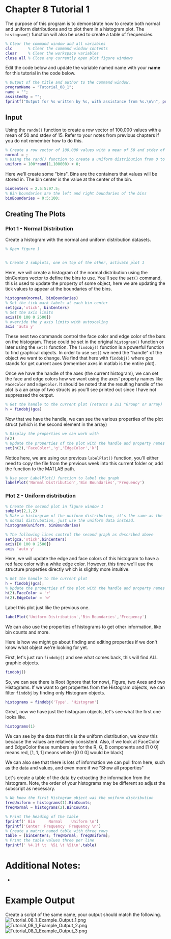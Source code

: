 # Chapter 8 Tutorial 1
The purpose of this program is to demonstrate how to create both normal and uniform distributions and to plot them in a histogram plot. The `histogram()` function will also be used to create a table of frequencies.

```Matlab
% Clear the command window and all variables
clc       % Clear the command window contents
clear     % Clear the workspace variables
close all % Close any currently open plot figure windows
```
Edit the code below and update the variable named name with your **name** for this tutorial in the code below.
```Matlab
% Output of the title and author to the command window.
programName = "Tutorial_08_1";
name = "";
assistedBy = "";
fprintf("Output for %s written by %s, with assistance from %s.\n\n", programName, name, assistedBy)
```
## Input
Using the `randn()` function to create a row vector of 100,000 values with a mean of 50 and stdev of 15. Refer to your notes from previous chapters if you do not remember how to do this.
```Matlab
% Create a row vector of 100,000 values with a mean of 50 and stdev of 15
normal = ;
% Using the rand() function to create a uniform distribution from 0 to 100
uniform = 100*rand(1,100000) + 0;
```
Here we'll create some "bins". Bins are the containers that values will be stored in. The bin center is the value at the center of the bin.
```Matlab
binCenters = 2.5:5:97.5;
% Bin boundaries are the left and right boundaries of the bins
binBoundaries = 0:5:100;
```
## Creating The Plots
### Plot 1 - Normal Distribution
Create a histogram with the normal and uniform distribution datasets.
```Matlab
% Open figure 1


% Create 2 subplots, one on top of the other, activate plot 1

```
Here, we will create a histogram of the normal distribution using the binCenters vector to define the bins to use. You'll see the `set()` command, this is used to update the property of some object, here we are updating the tick values to appear at the boundaries of the bins.
```Matlab
histogram(normal, binBoundaries)
% Set the tick mark labels at each bin center
set(gca,'xtick', binCenters)
% Set the axis limits
axis([0 100 0 2500])
% override the y axis limits with autoscaling
axis 'auto y'
```
These next two commands control the face color and edge color of the bars on the histogram. These could be set in the original `histogram()` function or later using the `set()` function. The `findobj()` function is a powerful function to find graphical objects. In order to use `set()` we need the "handle" of the object we want to change. We find that here with `findobj()` where gca stands for get current axes (remember axes in matlab is the entire plot). 

Once we have the handle of the axes (the current histogram), we can set the face and edge colors how we want using  the axes' property names like `FaceColor` and `EdgeColor`. It should be noted that the resulting handle of the plot is a an array of two structs as you'll see printed out since I have not suppressed the output.
```Matlab
% Get the handle to the current plot (returns a 2x1 "Group" or array)
h = findobj(gca)
```
Now that we have the handle, we can see the various properties of the plot struct (which is the second element in the array)
```Matlab
% Display the properties we can work with
h(2)
% Update the properties of the plot with the handle and property names
set(h(2),'FaceColor','g','EdgeColor','k')
```
Notice here, we are using our previous `labelPlot()` function, you'll either need to copy the file from the previous week into this current folder or, add the function to the MATLAB path.
```Matlab
% Use your LabelPlot() function to label the graph
labelPlot('Normal Distribution','Bin Boundaries','Frequency')
```
### Plot 2 - Uniform distribution
```Matlab
% Create the second plot in figure window 1
subplot(2,1,2)
% Make a historgram of the uniform distribution, it's the same as the
% normal distrubution, just use the uniform data instead.
histogram(uniform, binBoundaries)

% The following lines control the second graph as described above
set(gca,'xtick',binCenters)
axis([0 100 0 2500])
axis 'auto y'
```
Here, we will update the edge and face colors of this histogram to have a red face color with a white edge color. However, this time we'll use the structure properties directly which is slightly more intuitive.
```Matlab
% Get the handle to the current plot
h = findobj(gca);
% Update the properties of the plot with the handle and property names
h(2).FaceColor = 'r'
h(2).EdgeColor = 'w'
```
Label this plot just like the previous one.
```Matlab
labelPlot('Uniform Distribution','Bin Boundaries','Frequency')
```
We can also use the properties of histograms to get other information, like bin counts and more.

Here is how we might go about finding and editing properties if we don't know what object we're looking for yet.

First, let's just run `findobj()` and see what comes back, this will find ALL graphic objects. 
```Matlab
findobj()
```
So, we can see there is Root (ignore that for now), Figure, two Axes and two Histograms. If we want to get propertes from the Histogram objects, we can filter `findobj` by finding only Histogram objects.
```Matlab
histograms = findobj('Type', 'Histogram')
```
Great, now we have just the histogram objects, let's see what the first one looks like.
```Matlab
histograms(1)
```
We can see by the data that this is the uniform distribution, we know this because the values are relatively consistent. Also, if we look at FaceColor and EdgeColor these numbers are for the R, G, B components and [1 0 0] means red, [1, 1, 1] means white ([0 0 0] would be black)

We can also see that there is lots of information we can pull from here, such as the data and values, and even more if we "Show all properties"

Let's create a table of the data by extracting the information from the histogram. Note, the order of your histograms may be different so adjust the subscript as necessary.
```Matlab
% We know the first Histogram object was the uniform distribution
freqUniform = histograms(1).BinCounts;
freqNormal = histograms(2).BinCounts;

% Print the heading of the table
fprintf(' Bin      Normal    Uniform \n')
fprintf('Center  Frequency  Frequency \n')
% Create a matrix named table with three rows
table = [binCenters; freqNormal; freqUniform];
% Print the table values three per line
fprintf(' %4.1f \t  %5i \t %5i\n',table)
```
# Additional Notes:
* 
# Example Output
Create a script of the same name, your output should match the following.
![Tutorial_08_1_Example_Output_1.png](images/Tutorial_08_1_Example_Output_1.png "Tutorial_08_1_Example_Output_1.png")
![Tutorial_08_1_Example_Output_2.png](images/Tutorial_08_1_Example_Output_2.png)
![Tutorial_08_1_Example_Output_3.png](images/Tutorial_08_1_Example_Output_3.png)